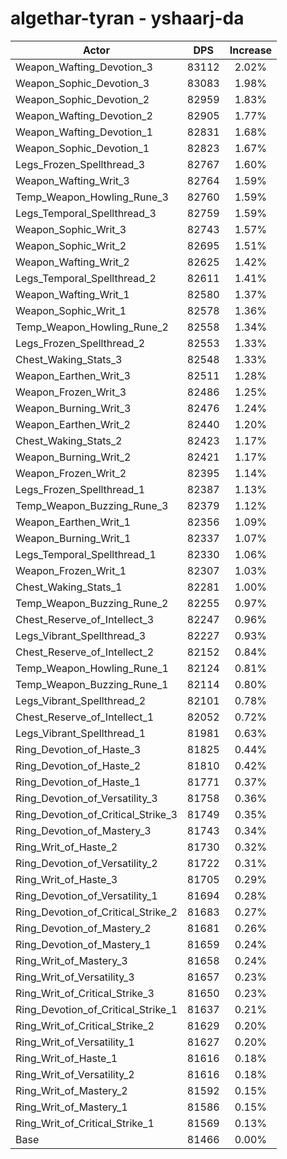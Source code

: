 # algethar-tyran - yshaarj-da
| Actor | DPS | Increase |
|---|:---:|:---:|
|Weapon_Wafting_Devotion_3|83112|2.02%|
|Weapon_Sophic_Devotion_3|83083|1.98%|
|Weapon_Sophic_Devotion_2|82959|1.83%|
|Weapon_Wafting_Devotion_2|82905|1.77%|
|Weapon_Wafting_Devotion_1|82831|1.68%|
|Weapon_Sophic_Devotion_1|82823|1.67%|
|Legs_Frozen_Spellthread_3|82767|1.60%|
|Weapon_Wafting_Writ_3|82764|1.59%|
|Temp_Weapon_Howling_Rune_3|82760|1.59%|
|Legs_Temporal_Spellthread_3|82759|1.59%|
|Weapon_Sophic_Writ_3|82743|1.57%|
|Weapon_Sophic_Writ_2|82695|1.51%|
|Weapon_Wafting_Writ_2|82625|1.42%|
|Legs_Temporal_Spellthread_2|82611|1.41%|
|Weapon_Wafting_Writ_1|82580|1.37%|
|Weapon_Sophic_Writ_1|82578|1.36%|
|Temp_Weapon_Howling_Rune_2|82558|1.34%|
|Legs_Frozen_Spellthread_2|82553|1.33%|
|Chest_Waking_Stats_3|82548|1.33%|
|Weapon_Earthen_Writ_3|82511|1.28%|
|Weapon_Frozen_Writ_3|82486|1.25%|
|Weapon_Burning_Writ_3|82476|1.24%|
|Weapon_Earthen_Writ_2|82440|1.20%|
|Chest_Waking_Stats_2|82423|1.17%|
|Weapon_Burning_Writ_2|82421|1.17%|
|Weapon_Frozen_Writ_2|82395|1.14%|
|Legs_Frozen_Spellthread_1|82387|1.13%|
|Temp_Weapon_Buzzing_Rune_3|82379|1.12%|
|Weapon_Earthen_Writ_1|82356|1.09%|
|Weapon_Burning_Writ_1|82337|1.07%|
|Legs_Temporal_Spellthread_1|82330|1.06%|
|Weapon_Frozen_Writ_1|82307|1.03%|
|Chest_Waking_Stats_1|82281|1.00%|
|Temp_Weapon_Buzzing_Rune_2|82255|0.97%|
|Chest_Reserve_of_Intellect_3|82247|0.96%|
|Legs_Vibrant_Spellthread_3|82227|0.93%|
|Chest_Reserve_of_Intellect_2|82152|0.84%|
|Temp_Weapon_Howling_Rune_1|82124|0.81%|
|Temp_Weapon_Buzzing_Rune_1|82114|0.80%|
|Legs_Vibrant_Spellthread_2|82101|0.78%|
|Chest_Reserve_of_Intellect_1|82052|0.72%|
|Legs_Vibrant_Spellthread_1|81981|0.63%|
|Ring_Devotion_of_Haste_3|81825|0.44%|
|Ring_Devotion_of_Haste_2|81810|0.42%|
|Ring_Devotion_of_Haste_1|81771|0.37%|
|Ring_Devotion_of_Versatility_3|81758|0.36%|
|Ring_Devotion_of_Critical_Strike_3|81749|0.35%|
|Ring_Devotion_of_Mastery_3|81743|0.34%|
|Ring_Writ_of_Haste_2|81730|0.32%|
|Ring_Devotion_of_Versatility_2|81722|0.31%|
|Ring_Writ_of_Haste_3|81705|0.29%|
|Ring_Devotion_of_Versatility_1|81694|0.28%|
|Ring_Devotion_of_Critical_Strike_2|81683|0.27%|
|Ring_Devotion_of_Mastery_2|81681|0.26%|
|Ring_Devotion_of_Mastery_1|81659|0.24%|
|Ring_Writ_of_Mastery_3|81658|0.24%|
|Ring_Writ_of_Versatility_3|81657|0.23%|
|Ring_Writ_of_Critical_Strike_3|81650|0.23%|
|Ring_Devotion_of_Critical_Strike_1|81637|0.21%|
|Ring_Writ_of_Critical_Strike_2|81629|0.20%|
|Ring_Writ_of_Versatility_1|81627|0.20%|
|Ring_Writ_of_Haste_1|81616|0.18%|
|Ring_Writ_of_Versatility_2|81616|0.18%|
|Ring_Writ_of_Mastery_2|81592|0.15%|
|Ring_Writ_of_Mastery_1|81586|0.15%|
|Ring_Writ_of_Critical_Strike_1|81569|0.13%|
|Base|81466|0.00%|
